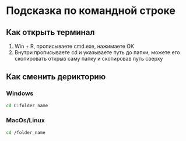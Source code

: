 # Подсказка по командной строке

## Как открыть терминал

1. Win + R, прописываете cmd.exe, нажимаете ОК
2. Внутри прописываете cd и указываете путь до папки, можете его скопировать открыв саму папку и скопировав путь сверху

## Как сменить дерикторию

### Windows

```sh
cd C:folder_name
```

### MacOs/Linux

```sh
cd /folder_name
```
